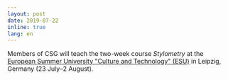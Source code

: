 ```yaml
---
layout: post
date: 2019-07-22
inline: true
lang: en
---
```


Members of CSG will teach the two-week course _Stylometry_ at the [European Summer University "Culture and Technology" (ESU)](http://esu.culintec.de/?q=node/102) in Leipzig, Germany (23 July–2 August).

